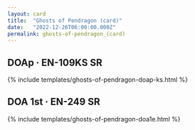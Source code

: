 ```yaml
---
layout: card
title:  "Ghosts of Pendragon (card)"
date:   "2022-12-26T06:00:00.000Z"
permalink: ghosts-of-pendragon_(card)
---
```


## DOAp &middot; EN-109KS SR

{% include templates/ghosts-of-pendragon-doap-ks.html %}


## DOA 1st &middot; EN-249 SR

{% include templates/ghosts-of-pendragon-doa1e.html %}
